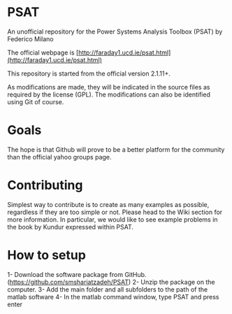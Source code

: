 
# PSAT
An unofficial repository for the Power Systems Analysis Toolbox (PSAT) by Federico Milano

The official webpage is [http://faraday1.ucd.ie/psat.html](http://faraday1.ucd.ie/psat.html)

This repository is started from the official version 2.1.11+.

As modifications are made, they will be indicated in the source files as required by the license (GPL). The modifications can also be identified using Git of course.


# Goals

The hope is that Github will prove to be a better platform for the community than the official yahoo groups page.


# Contributing

Simplest way to contribute is to create as many examples as possible, regardless if they are too simple or not. Please head to the Wiki section for more information. In particular, we would like to see example problems in the book by Kundur expressed within PSAT.


# How to setup

1- Download the software package from GitHub. (https://github.com/smshariatzadeh/PSAT)
2- Unzip the package on the computer.
3- Add the main folder and all subfolders to the path of the matlab software
4- In the matlab command window, type PSAT and press enter

